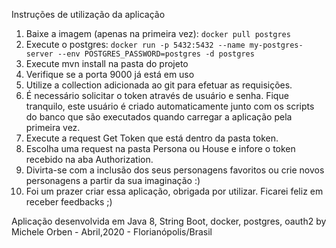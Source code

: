 

Instruções de utilização da aplicação

1. Baixe a imagem (apenas na primeira vez): `docker pull postgres`
2. Execute o postgres: `docker run -p 5432:5432 --name my-postgres-server --env POSTGRES_PASSWORD=postgres -d postgres`
3. Execute mvn install na pasta do projeto
4. Verifique se a porta 9000 já está em uso
5. Utilize a collection adicionada ao git para efetuar as requisições.
6. É necessário solicitar o token através de usuário e senha. Fique tranquilo, este usuário é criado automaticamente junto com os scripts do banco que são executados quando carregar a aplicação pela primeira vez.
7. Execute a request Get Token que está dentro da pasta token.
8. Escolha uma request na pasta Persona ou House e infore o token recebido na aba Authorization.
9. Divirta-se com a inclusão dos seus personagens favoritos ou crie novos personagens a partir da sua imaginação :)
10. Foi um prazer criar essa aplicação, obrigada por utilizar. Ficarei feliz em receber feedbacks ;)



Aplicação desenvolvida em Java 8, String Boot, docker, postgres, oauth2 by Michele Orben - Abril,2020 - Florianópolis/Brasil

